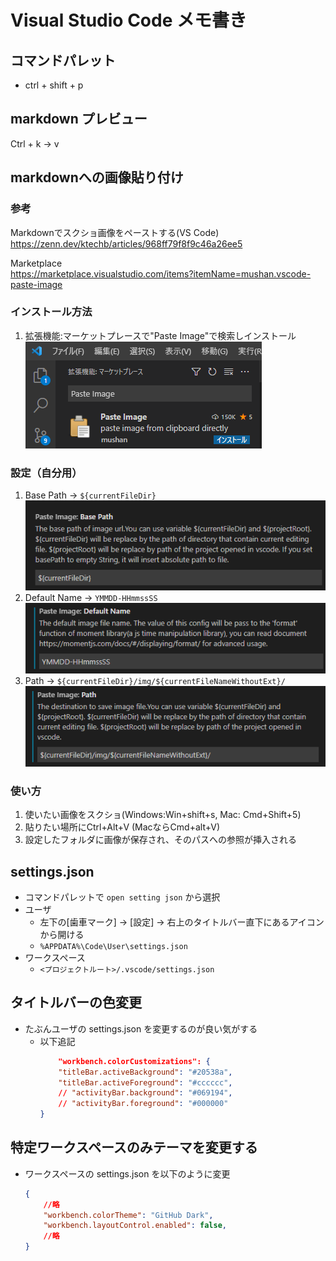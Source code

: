 # Visual Studio Code メモ書き

## コマンドパレット

* ctrl + shift + p

## markdown プレビュー

Ctrl + k -> v

## markdownへの画像貼り付け

### 参考

Markdownでスクショ画像をペーストする(VS Code)  
https://zenn.dev/ktechb/articles/968ff79f8f9c46a26ee5

Marketplace  
https://marketplace.visualstudio.com/items?itemName=mushan.vscode-paste-image


### インストール方法

1. 拡張機能:マーケットプレースで"Paste Image"で検索しインストール  
![](img/visualstudiocode-memo/20211218-04544413.png)

### 設定（自分用）

1. Base Path -> `${currentFileDir}`  
![](img/visualstudiocode-memo/20211218-04571085.png)
1. Default Name -> `YMMDD-HHmmssSS`  
![](img/visualstudiocode-memo/20211218-04575067.png)
1. Path -> `${currentFileDir}/img/${currentFileNameWithoutExt}/`  
![](img/visualstudiocode-memo/20211218-04582035.png)

### 使い方

1. 使いたい画像をスクショ(Windows:Win+shift+s, Mac: Cmd+Shift+5)
1. 貼りたい場所にCtrl+Alt+V (MacならCmd+alt+V)
1. 設定したフォルダに画像が保存され、そのパスへの参照が挿入される

## settings.json

* コマンドパレットで `open setting json` から選択
* ユーザ
    * 左下の[歯車マーク] -> [設定] -> 右上のタイトルバー直下にあるアイコンから開ける
    * `%APPDATA%\Code\User\settings.json`
* ワークスペース
    * `<プロジェクトルート>/.vscode/settings.json`

## タイトルバーの色変更

* たぶんユーザの settings.json を変更するのが良い気がする
    * 以下追記
        ```json
            "workbench.colorCustomizations": {
            "titleBar.activeBackground": "#20538a",
            "titleBar.activeForeground": "#cccccc",
            // "activityBar.background": "#069194",
            // "activityBar.foreground": "#000000"
        }
        ```

## 特定ワークスペースのみテーマを変更する

* ワークスペースの settings.json を以下のように変更
    ```json
    {
        //略
        "workbench.colorTheme": "GitHub Dark",
        "workbench.layoutControl.enabled": false,
        //略
    }
    ```